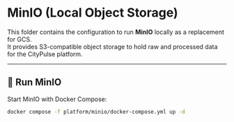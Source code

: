 # MinIO (Local Object Storage)

This folder contains the configuration to run **MinIO** locally as a replacement for GCS.  
It provides S3-compatible object storage to hold raw and processed data for the CityPulse platform.

---

## 🚀 Run MinIO

Start MinIO with Docker Compose:

```bash
docker compose -f platform/minio/docker-compose.yml up -d
